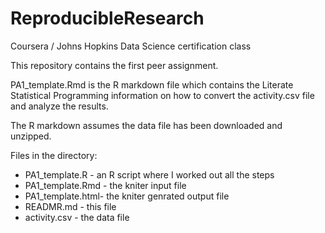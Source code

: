# ReproducibleResearch
Coursera / Johns Hopkins Data Science certification class

This repository contains the first peer assignment.

PA1_template.Rmd is the R markdown file which contains the 
Literate Statistical Programming information on how to convert the
activity.csv file and analyze the results.

The R markdown assumes the data file has been downloaded and unzipped.

Files in the directory:
* PA1_template.R   - an R script where I worked out all the steps
* PA1_template.Rmd - the kniter input file
* PA1_template.html- the kniter genrated output file
* READMR.md        - this file
* activity.csv     - the data file




